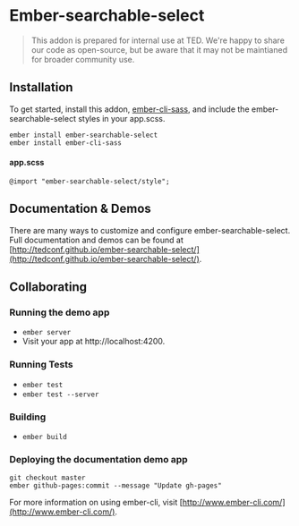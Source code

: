 # Ember-searchable-select

> This addon is prepared for internal use at TED. We're happy to share our code as open-source, but be aware that it may not be maintianed for broader community use.

## Installation

To get started, install this addon,  [ember-cli-sass](https://github.com/aexmachina/ember-cli-sass), and include the ember-searchable-select styles in your app.scss.

```
ember install ember-searchable-select
ember install ember-cli-sass
 ```

#### app.scss

```
@import "ember-searchable-select/style";
```

## Documentation & Demos

There are many ways to customize and configure ember-searchable-select. Full documentation and demos can be found at [http://tedconf.github.io/ember-searchable-select/](http://tedconf.github.io/ember-searchable-select/).

## Collaborating

### Running the demo app

* `ember server`
* Visit your app at http://localhost:4200.

### Running Tests

* `ember test`
* `ember test --server`

### Building

* `ember build`

### Deploying the documentation demo app 
```
git checkout master
ember github-pages:commit --message "Update gh-pages"
```

For more information on using ember-cli, visit [http://www.ember-cli.com/](http://www.ember-cli.com/).
